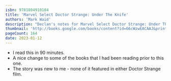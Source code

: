 ```yaml
---
isbn: 9781804910184
title: 'Marvel Select Doctor Strange: Under The Knife'
authors: 'Mark Waid'
description: "Declan's notes for Marvel Select Doctor Strange: Under The Knife by Mark Waid."
thumbnail: 'http://books.google.com/books/content?id=66cWzwEACAAJ&printsec=frontcover&img=1&zoom=5&source=gbs_api'
pageCount: 164
date: 2023-01-12
---
```


- I read this in 90 minutes.
- A nice change to some of the books that I had been reading prior to this one.
- The story was new to me - none of it featured in either Doctor Strange film.
